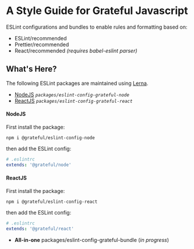 # A Style Guide for Grateful Javascript

ESLint configurations and bundles to enable rules and formatting based on:

* ESLint/recommended
* Prettier/recommended
* React/recommended _(requires babel-eslint parser)_

## What's Here?

The following ESLint packages are maintained using [Lerna](https://github.com/lerna/lerna#commands).

* [NodeJS](#nodejs) _`packages/eslint-config-grateful-node`_
* [ReactJS](#reactjs) _`packages/eslint-config-grateful-react`_

#### __NodeJS__

  First install the package:
  ```
  npm i @grateful/eslint-config-node
  ```

  then add the ESLint config:
  ```yaml
  # .eslintrc
  extends: '@grateful/node'
  ```

#### __ReactJS__
  First install the package:
  ```
  npm i @grateful/eslint-config-react
  ```

  then add the ESLint config:
  ```yaml
  # .eslintrc
  extends: '@grateful/react'
  ```
* __All-in-one__ packages/eslint-config-grateful-bundle (_in progress_)
